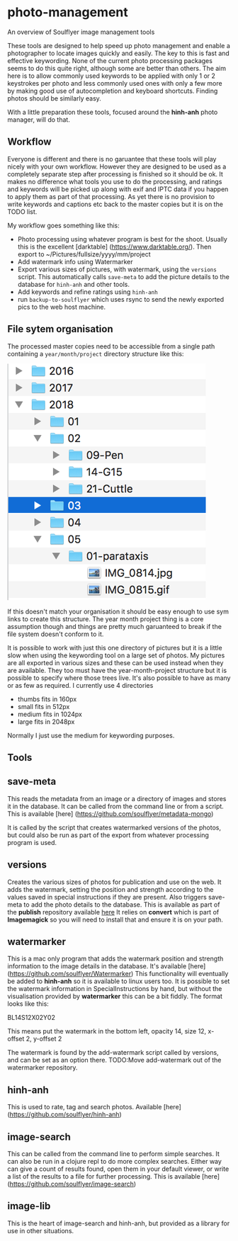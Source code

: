 # photo-management
An overview of Soulflyer image management tools

These tools are designed to help speed up photo management and enable a photographer to locate images quickly and easily. The key to this is fast and effective keywording. None of the current photo processing packages seems to do this quite right, although some are better than others. The aim here is to allow commonly used keywords to be applied with only 1 or 2 keystrokes per photo and less commonly used ones with only a few more by making good use of autocompletion and keyboard shortcuts. Finding photos should be similarly easy. 

With a little preparation these tools, focused around the **hinh-anh** photo manager, will do that.

## Workflow

Everyone is different and there is no garuantee that these tools will play nicely with your own workflow. However they are designed to be used as a completely separate step after processing is finished so it should be ok. It makes no difference what tools you use to do the processing, and ratings and keywords will be picked up along with exif and IPTC data if you happen to apply them as part of that processing. As yet there is no provision to write keywords and captions etc back to the master copies but it is on the TODO list.

My workflow goes something like this:

* Photo processing using whatever program is best for the shoot. Usually this is the excellent [darktable] (https://www.darktable.org/). Then export to ~/Pictures/fullsize/yyyy/mm/project
* Add watermark info using Watermarker
* Export various sizes of pictures, with watermark, using the `versions` script. This automatically calls `save-meta` to add the picture details to the database for `hinh-anh` and other tools.
* Add keywords and refine ratings using `hinh-anh`
* run `backup-to-soulflyer` which uses rsync to send the newly exported pics to the web host machine.

## File sytem organisation

The processed master copies need to be accessible from a single path containing a `year/month/project` directory structure like this:


![year-month-project tree pic goes here](images/tree.png)

If this doesn't match your organisation it should be easy enough to use sym links to create this structure. The year month project thing is a core assumption though and things are pretty much garuanteed to break if the file system doesn't conform to it.

It is possible to work with just this one directory of pictures but it is a little slow when using the keywording tool on a large set of photos. My pictures are all exported in various sizes and these can be used instead when they are available. They too must have the year-month-project structure but it is possible to specify where those trees live. It's also possible to have as many or as few as required. I currently use 4 directories 

* thumbs fits in 160px
* small  fits in 512px
* medium fits in 1024px
* large  fits in 2048px

Normally I just use the medium for keywording purposes.

## Tools

## save-meta

This reads the metadata from an image or a directory of images and stores it in the database. It can be called from the command line or from a script. This is available [here] (https://github.com/soulflyer/metadata-mongo) 

It is called by the script that creates watermarked versions of the photos, but could also be run as part of the export from whatever processing program is used.

## versions

Creates the various sizes of photos for publication and use on the web. It adds the watermark, setting the position and strength according to the values saved in special instructions if they are present. Also triggers save-meta to add the photo details to the database. This is available as part of the **publish** repository available [here](https://github.com/soulflyer/publish) It relies on **convert** which is part of **Imagemagick** so you will need to install that and ensure it is on your path.

## watermarker

This is a mac only program that adds the watermark position and strength information to the image details in the database. It's available [here] (https://github.com/soulflyer/Watermarker) This functionality will eventually be added to **hinh-anh** so it is available to linux users too. It is possible to set the watermark information in SpecialInstructions by hand, but without the visualisation provided by **watermarker** this can be a bit fiddly. The format looks like this:

BL14S12X02Y02

This means put the watermark in the bottom left, opacity 14, size 12, x-offset 2, y-offset 2

The watermark is found by the add-watermark script called by versions, and can be set as an option there. 
TODO:Move add-watermark out of the watermarker repository.

## hinh-anh

This is used to rate, tag and search photos. Available [here] (https://github.com/soulflyer/hinh-anh) 

## image-search

This can be called from the command line to perform simple searches. It can also be run in a clojure repl to do more complex searches. Either way can give a count of results found, open them in your default viewer, or write a list of the results to a file for further processing. This is available [here] (https://github.com/soulflyer/image-search)

## image-lib

This is the heart of image-search and hinh-anh, but provided as a library for use in other situations.

